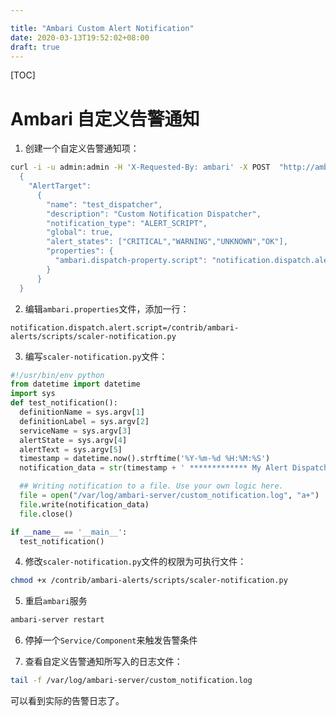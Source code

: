 ```yaml
---

title: "Ambari Custom Alert Notification"
date: 2020-03-13T19:52:02+08:00
draft: true
---
```


[TOC]

# Ambari 自定义告警通知

1. 创建一个自定义告警通知项：

```bash
curl -i -u admin:admin -H 'X-Requested-By: ambari' -X POST  "http://ambari-server:8080/api/v1/alert_targets"  -d '
  {
    "AlertTarget": 
      {
        "name": "test_dispatcher", 
        "description": "Custom Notification Dispatcher", 
        "notification_type": "ALERT_SCRIPT", 
        "global": true, 
        "alert_states": ["CRITICAL","WARNING","UNKNOWN","OK"], 
        "properties": { 
          "ambari.dispatch-property.script": "notification.dispatch.alert.script"
        }
      }
  }
```

2. 编辑``ambari.properties``文件，添加一行：

```properties
notification.dispatch.alert.script=/contrib/ambari-alerts/scripts/scaler-notification.py
```

3. 编写``scaler-notification.py``文件：

```python
#!/usr/bin/env python
from datetime import datetime
import sys
def test_notification():
  definitionName = sys.argv[1]
  definitionLabel = sys.argv[2]
  serviceName = sys.argv[3]
  alertState = sys.argv[4]
  alertText = sys.argv[5]
  timestamp = datetime.now().strftime('%Y-%m-%d %H:%M:%S')
  notification_data = str(timestamp + ' ************* My Alert Dispatcher Logic Here ************' + " -- " + definitionName + " -- " + definitionLabel + " -- " + serviceName + " -- " + alertState + " -- " + alertText + " -- ")

  ## Writing notification to a file. Use your own logic here.
  file = open("/var/log/ambari-server/custom_notification.log", "a+")
  file.write(notification_data)
  file.close()

if __name__ == '__main__':
  test_notification()
```

4. 修改``scaler-notification.py``文件的权限为可执行文件：

```bash
chmod +x /contrib/ambari-alerts/scripts/scaler-notification.py
```

5. 重启``ambari``服务

```bash
ambari-server restart
```

6. 停掉一个``Service/Component``来触发告警条件

6. 查看自定义告警通知所写入的日志文件：

```bash
tail -f /var/log/ambari-server/custom_notification.log
```

可以看到实际的告警日志了。

